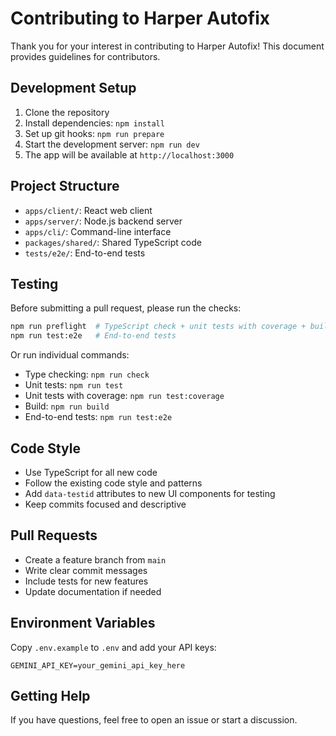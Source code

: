# Contributing to Harper Autofix

Thank you for your interest in contributing to Harper Autofix! This document provides guidelines for contributors.

## Development Setup

1. Clone the repository
2. Install dependencies: `npm install`
3. Set up git hooks: `npm run prepare`
4. Start the development server: `npm run dev`
5. The app will be available at `http://localhost:3000`

## Project Structure

- `apps/client/`: React web client
- `apps/server/`: Node.js backend server
- `apps/cli/`: Command-line interface
- `packages/shared/`: Shared TypeScript code
- `tests/e2e/`: End-to-end tests

## Testing

Before submitting a pull request, please run the checks:

```bash
npm run preflight  # TypeScript check + unit tests with coverage + build
npm run test:e2e   # End-to-end tests
```

Or run individual commands:

- Type checking: `npm run check`
- Unit tests: `npm run test`
- Unit tests with coverage: `npm run test:coverage`
- Build: `npm run build`
- End-to-end tests: `npm run test:e2e`

## Code Style

- Use TypeScript for all new code
- Follow the existing code style and patterns
- Add `data-testid` attributes to new UI components for testing
- Keep commits focused and descriptive

## Pull Requests

- Create a feature branch from `main`
- Write clear commit messages
- Include tests for new features
- Update documentation if needed

## Environment Variables

Copy `.env.example` to `.env` and add your API keys:

```
GEMINI_API_KEY=your_gemini_api_key_here
```

## Getting Help

If you have questions, feel free to open an issue or start a discussion.
